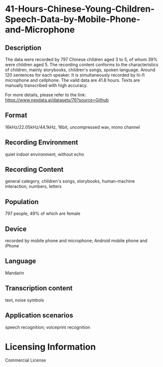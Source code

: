 # 41-Hours-Chinese-Young-Children-Speech-Data-by-Mobile-Phone-and-Microphone


## Description
The data were recorded by 797 Chinese children aged 3 to 5, of whom 39% were children aged 5. The recording content conforms to the characteristics of children, mainly storybooks, children's songs, spoken language. Around 120 sentences for each speaker. It is simultaneously recorded by hi-fi microphone and cellphone. The vaild data are 41.8 hours. Texts are manually transcribed with high accuracy.

For more details, please refer to the link: https://www.nexdata.ai/datasets/76?source=Github


## Format
16kHz/22.05kHz/44.1kHz, 16bit, uncompressed wav, mono channel

## Recording Environment
quiet indoor environment, without echo

## Recording Content
general category, children's songs, storybooks, human-machine interaction, numbers, letters

## Population
797 people, 49% of which are female

## Device
recorded by mobile phone and microphone; Android mobile phone and iPhone

## Language
Mandarin

## Transcription content
text, noise symbols

## Application scenarios
speech recognition; voiceprint recognition

# Licensing Information
Commercial License

